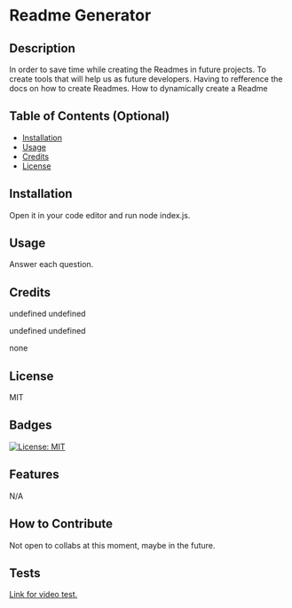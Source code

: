 
  
# Readme Generator

## Description

 In order to save time while creating the Readmes in future projects.
 To create tools that will help us as future developers.
 Having to refference the docs on how to create Readmes.
 How to dynamically create a Readme


## Table of Contents (Optional)

- [Installation](#installation)
- [Usage](#usage)
- [Credits](#credits)
- [License](#license)

## Installation
 Open it in your code editor and run node index.js.

## Usage
 Answer each question.

## Credits
 undefined undefined

 undefined undefined

 none

## License

 MIT

## Badges

 [![License: MIT](https://img.shields.io/badge/License-MIT-yellow.svg)](https://opensource.org/licenses/MIT)

## Features

 N/A

## How to Contribute

 Not open to collabs at this moment, maybe in the future.

## Tests

 [Link for video test.](https://drive.google.com/file/d/1HYaBGM7dGeLePb7MaPxL5fucKzSd0Yhg/view?usp=sharing)







